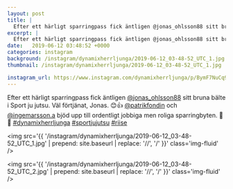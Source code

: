 ```yaml
---
layout: post
title: |
  Efter ett härligt sparringpass fick äntligen @jonas_ohlsson88 sitt bruna bälte i Sport ju jutsu
excerpt: |
  Efter ett härligt sparringpass fick äntligen @jonas_ohlsson88 sitt bruna bälte i Sport ju jutsu. Väl förtjänat, Jonas. 😊👍 @patrikfondin och @ingemarsson.a bjöd upp till ordentligt jobbiga men roliga sparringbyten. 💪😊   
date:   2019-06-12 03:48:52 +0000
categories: instagram
background: /instagram/dynamixherrljunga/2019-06-12_03-48-52_UTC_1.jpg
thumbnail: /instagram/dynamixherrljunga/2019-06-12_03-48-52_UTC_1.jpg

instagram_url: https://www.instagram.com/dynamixherrljunga/p/BymF7NuCq9u
---
```

Efter ett härligt sparringpass fick äntligen [@jonas_ohlsson88](https://www.instagram.com/jonas_ohlsson88/) sitt bruna bälte i Sport ju jutsu. Väl förtjänat, Jonas. 😊👍 [@patrikfondin](https://www.instagram.com/patrikfondin/) och [@ingemarsson.a](https://www.instagram.com/ingemarsson.a/) bjöd upp till ordentligt jobbiga men roliga sparringbyten. 💪😊 [#dynamixherrljunga](https://www.instagram.com/explore/tags/dynamixherrljunga/) [#sportjujutsu](https://www.instagram.com/explore/tags/sportjujutsu/) [#riise](https://www.instagram.com/explore/tags/riise/)



<img src='{{ '/instagram/dynamixherrljunga/2019-06-12_03-48-52_UTC_1.jpg' | prepend: site.baseurl | replace: '//', '/' }}' class='img-fluid' />


<img src='{{ '/instagram/dynamixherrljunga/2019-06-12_03-48-52_UTC_2.jpg' | prepend: site.baseurl | replace: '//', '/' }}' class='img-fluid' />
